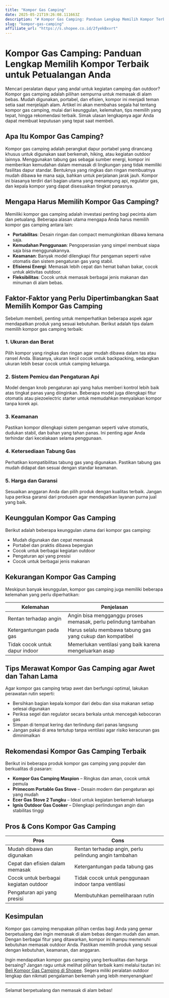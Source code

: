 ```yaml
---
title: "Kompor Gas Camping"
date: 2025-05-21T19:26:08.111663Z
description: "# Kompor Gas Camping: Panduan Lengkap Memilih Kompor Terbaik untuk Petualangan Anda..."
slug: "kompor-gas-camping"
affiliate_url: "https://s.shopee.co.id/2fyekBxvrt"
---
```

# Kompor Gas Camping: Panduan Lengkap Memilih Kompor Terbaik untuk Petualangan Anda

Mencari peralatan dapur yang andal untuk kegiatan camping dan outdoor? Kompor gas camping adalah pilihan sempurna untuk memasak di alam bebas. Mudah digunakan, portabel, dan efisien, kompor ini menjadi teman setia saat menjelajah alam. Artikel ini akan membahas segala hal tentang kompor gas camping, mulai dari keunggulan, kelemahan, tips memilih yang tepat, hingga rekomendasi terbaik. Simak ulasan lengkapnya agar Anda dapat membuat keputusan yang tepat saat membeli.

## Apa Itu Kompor Gas Camping?

Kompor gas camping adalah perangkat dapur portabel yang dirancang khusus untuk digunakan saat berkemah, hiking, atau kegiatan outdoor lainnya. Menggunakan tabung gas sebagai sumber energi, kompor ini memberikan kemudahan dalam memasak di lingkungan yang tidak memiliki fasilitas dapur standar. Bentuknya yang ringkas dan ringan membuatnya mudah dibawa ke mana saja, bahkan untuk perjalanan jarak jauh. Kompor ini biasanya terdiri dari bagian utama yang menampung api, regulator gas, dan kepala kompor yang dapat disesuaikan tingkat panasnya.

## Mengapa Harus Memilih Kompor Gas Camping?

Memiliki kompor gas camping adalah investasi penting bagi pecinta alam dan petualang. Beberapa alasan utama mengapa Anda harus memilih kompor gas camping antara lain:

- **Portabilitas**: Desain ringan dan compact memungkinkan dibawa kemana saja.
- **Kemudahan Penggunaan**: Pengoperasian yang simpel membuat siapa saja bisa menggunakannya.
- **Keamanan**: Banyak model dilengkapi fitur pengaman seperti valve otomatis dan sistem pengaturan gas yang stabil.
- **Efisiensi Energi**: Memasak lebih cepat dan hemat bahan bakar, cocok untuk aktivitas outdoor.
- **Fleksibilitas**: Cocok untuk memasak berbagai jenis makanan dan minuman di alam bebas.

## Faktor-Faktor yang Perlu Dipertimbangkan Saat Memilih Kompor Gas Camping

Sebelum membeli, penting untuk memperhatikan beberapa aspek agar mendapatkan produk yang sesuai kebutuhan. Berikut adalah tips dalam memilih kompor gas camping terbaik:

### 1. Ukuran dan Berat
Pilih kompor yang ringkas dan ringan agar mudah dibawa dalam tas atau ransel Anda. Biasanya, ukuran kecil cocok untuk backpacking, sedangkan ukuran lebih besar cocok untuk camping keluarga.

### 2. Sistem Pemicu dan Pengaturan Api
Model dengan knob pengaturan api yang halus memberi kontrol lebih baik atas tingkat panas yang diinginkan. Beberapa model juga dilengkapi fitur otomatis atau piezoelectric starter untuk memudahkan menyalakan kompor tanpa korek api.

### 3. Keamanan
Pastikan kompor dilengkapi sistem pengaman seperti valve otomatis, dudukan stabil, dan bahan yang tahan panas. Ini penting agar Anda terhindar dari kecelakaan selama penggunaan.

### 4. Ketersediaan Tabung Gas
Perhatikan kompatibilitas tabung gas yang digunakan. Pastikan tabung gas mudah didapat dan sesuai dengan standar keamanan.

### 5. Harga dan Garansi
Sesuaikan anggaran Anda dan pilih produk dengan kualitas terbaik. Jangan lupa periksa garansi dari produsen agar mendapatkan layanan purna jual yang baik.

## Keunggulan Kompor Gas Camping

Berikut adalah beberapa keunggulan utama dari kompor gas camping:

- Mudah digunakan dan cepat memasak
- Portabel dan praktis dibawa bepergian
- Cocok untuk berbagai kegiatan outdoor
- Pengaturan api yang presisi
- Cocok untuk berbagai jenis makanan

## Kekurangan Kompor Gas Camping

Meskipun banyak keunggulan, kompor gas camping juga memiliki beberapa kelemahan yang perlu diperhatikan:

| Kelemahan                   | Penjelasan                                                  |
|------------------------------|--------------------------------------------------------------|
| Rentan terhadap angin      | Angin bisa mengganggu proses memasak, perlu pelindung tambahan |
| Ketergantungan pada gas   | Harus selalu membawa tabung gas yang cukup dan kompatibel  |
| Tidak cocok untuk dapur indoor | Memerlukan ventilasi yang baik karena mengeluarkan asap |


## Tips Merawat Kompor Gas Camping agar Awet dan Tahan Lama

Agar kompor gas camping tetap awet dan berfungsi optimal, lakukan perawatan rutin seperti:

- Bersihkan bagian kepala kompor dari debu dan sisa makanan setiap selesai digunakan
- Periksa segel dan regulator secara berkala untuk mencegah kebocoran gas
- Simpan di tempat kering dan terlindung dari panas langsung
- Jangan pakai di area tertutup tanpa ventilasi agar risiko keracunan gas diminimalkan

## Rekomendasi Kompor Gas Camping Terbaik

Berikut ini beberapa produk kompor gas camping yang populer dan berkualitas di pasaran:

- **Kompor Gas Camping Maspion** – Ringkas dan aman, cocok untuk pemula
- **Primecom Portable Gas Stove** – Desain modern dan pengaturan api yang mudah
- **Ecer Gas Stove 2 Tungku** – Ideal untuk kegiatan berkemah keluarga
- **Ignis Outdoor Gas Cooker** – Dilengkapi perlindungan angin dan stabilitas tinggi

## Pros & Cons Kompor Gas Camping

| **Pros**                                              | **Cons**                                                 |
|--------------------------------------------------------|----------------------------------------------------------|
| Mudah dibawa dan digunakan                            | Rentan terhadap angin, perlu pelindung angin tambahan |
| Cepat dan efisien dalam memasak                        | Ketergantungan pada tabung gas                         |
| Cocok untuk berbagai kegiatan outdoor                  | Tidak cocok untuk penggunaan indoor tanpa ventilasi  |
| Pengaturan api yang presisi                            | Membutuhkan pemeliharaan rutin                          |

## Kesimpulan

Kompor gas camping merupakan pilihan cerdas bagi Anda yang gemar berpetualang dan ingin memasak di alam bebas dengan mudah dan aman. Dengan berbagai fitur yang ditawarkan, kompor ini mampu memenuhi kebutuhan memasak outdoor Anda. Pastikan memilih produk yang sesuai dengan kebutuhan, keamanan, dan anggaran.

Ingin mendapatkan kompor gas camping yang berkualitas dan harga bersaing? Jangan ragu untuk melihat pilihan terbaik kami melalui tautan ini: [Beli Kompor Gas Camping di Shopee](https://s.shopee.co.id/2fyekBxvrt). Segera miliki peralatan outdoor lengkap dan nikmati pengalaman berkemah yang lebih menyenangkan!

---

Selamat berpetualang dan memasak di alam bebas!
